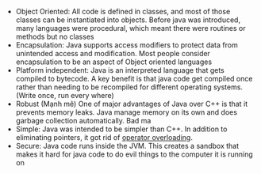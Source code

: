 + Object Oriented: All code is defined in classes, and most of those classes can be instantiated into objects. Before java was introduced, many languages were procedural, which meant there were routines or methods but no classes
+ Encapsulation: Java supports access modifiers to protect data from unintended access and modification. Most people consider encapsulation to be an aspect of Object oriented languages
+ Platform independent: Java is an interpreted language that gets compiled to bytecode. A key benefit is that java code get compiled once rather than needing to be recompiled for different operating systems. (Write once, run every where)
+ Robust (Mạnh mẽ) One of major advantages of Java over C++ is that it prevents memory leaks. Java manage memory on its own and does garbage collection automatically. Bad ma
+ Simple: Java was intended to be simpler than C++. In addition to eliminating pointers, it got rid of [operator overloading](https://www.geeksforgeeks.org/operator-overloading-cpp/). 
+ Secure: Java code runs inside the JVM. This creates a sandbox that makes it hard for java code to do evil things to the computer it is running on